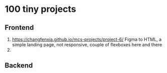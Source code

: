# 100 tiny projects

## Frontend
1. https://changfenxia.github.io/mcs-projects/project-6/
Figma to HTML, a simple landing page, not responsive, couple of flexboxes here and there
2. 

## Backend
